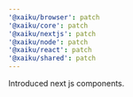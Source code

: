 ```yaml
---
'@xaiku/browser': patch
'@xaiku/core': patch
'@xaiku/nextjs': patch
'@xaiku/node': patch
'@xaiku/react': patch
'@xaiku/shared': patch
---
```


Introduced next js components.
